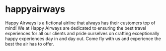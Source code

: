 # happyairways
Happy Airways is a fictional airline that always has their customers top of mind! We at Happy Airways are dedicated to ensuring the best travel experiences for all our clients and pride ourselves on crafting exceptionally happy experiences day in and day out. Come fly with us and experience the best the air has to offer. 

